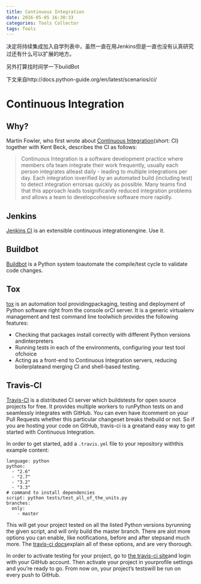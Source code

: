```yaml
---
title: Continuous Integration
date: 2016-05-05 16:30:33
categories: Tools Collector
tags: Tools
---
```




决定将持续集成加入自学列表中，虽然一直在用Jenkins但是一直也没有认真研究过还有什么可以扩展的地方。

另外打算找时间学一下buildBot

下文来自http://docs.python-guide.org/en/latest/scenarios/ci/

# Continuous Integration

## Why?

Martin Fowler, who first wrote about [Continuous Integration](http://martinfowler.com/articles/continuousIntegration.html)(short: CI) together with Kent Beck, describes the CI as follows:

> Continuous Integration is a software development practice where members ofa team integrate their work frequently, usually each person integrates atleast daily - leading to multiple integrations per day. Each integration isverified by an automated build (including test) to detect integration errorsas quickly as possible. Many teams find that this approach leads tosignificantly reduced integration problems and allows a team to developcohesive software more rapidly.

## Jenkins

[Jenkins CI](http://jenkins-ci.org) is an extensible continuous integrationengine. Use it.

## Buildbot

[Buildbot](http://docs.buildbot.net/current/) is a Python system toautomate the compile/test cycle to validate code changes.

## Tox

[tox](http://tox.readthedocs.org/en/latest/) is an automation tool providingpackaging, testing and deployment of Python software right from the console orCI server. It is a generic virtualenv management and test command line toolwhich provides the following features:

- Checking that packages install correctly with different Python versions andinterpreters
- Running tests in each of the environments, configuring your test tool ofchoice
- Acting as a front-end to Continuous Integration servers, reducing boilerplateand merging CI and shell-based testing.

## Travis-CI

[Travis-CI](https://travis-ci.org/) is a distributed CI server which buildstests for open source projects for free. It provides multiple workers to runPython tests on and seamlessly integrates with GitHub. You can even have itcomment on your Pull Requests whether this particular changeset breaks thebuild or not. So if you are hosting your code on GitHub, travis-ci is a greatand easy way to get started with Continuous Integration.

In order to get started, add a `.travis.yml` file to your repository withthis example content:

```
language: python
python:
  - "2.6"
  - "2.7"
  - "3.2"
  - "3.3"
# command to install dependencies
script: python tests/test_all_of_the_units.py
branches:
  only:
    - master

```

This will get your project tested on all the listed Python versions byrunning the given script, and will only build the master branch. There are alot more options you can enable, like notifications, before and after stepsand much more. The [travis-ci docs](http://about.travis-ci.org/docs/)explain all of these options, and are very thorough.

In order to activate testing for your project, go to [the travis-ci site](https://travis-ci.org/)and login with your GitHub account. Then activate your project in yourprofile settings and you’re ready to go. From now on, your project’s testswill be run on every push to GitHub.

